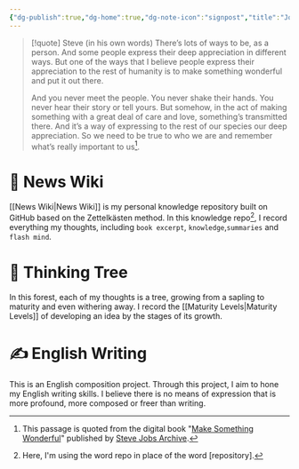 ```yaml
---
{"dg-publish":true,"dg-home":true,"dg-note-icon":"signpost","title":"Jopus News","dg-pinned":true,"permalink":"/News Thread/","pinned":true,"tags":["gardenEntry"],"dgPassFrontmatter":true,"noteIcon":"signpost","created":"","updated":""}
---
```



> [!quote] Steve (in his own words)
> There’s lots of ways to be, as a person. And some people express their deep appreciation in different ways. But one of the ways that I believe people express their appreciation to the rest of humanity is to make something wonderful and put it out there.
> 
> And you never meet the people. You never shake their hands. You never hear their story or tell yours. But somehow, in the act of making something with a great deal of care and love, something’s transmitted there. And it’s a way of expressing to the rest of our species our deep appreciation. So we need to be true to who we are and remember what’s really important to us[^1].



# 📰 News Wiki 

[[News Wiki\|News Wiki]] is my personal knowledge repository built on GitHub based on the Zettelkästen method. In this knowledge repo[^2], I record everything my thoughts, including `book excerpt`, `knowledge`,`summaries` and `flash mind`.


# 🌲 Thinking Tree

In this forest, each of my thoughts is a tree, growing from a sapling to maturity and even withering away. I record the [[Maturity Levels\|Maturity Levels]] of developing an idea by the stages of its growth.


# ✍️ English Writing
This is an English composition project. Through this project, I aim to hone my English writing skills. I believe there is no means of expression that is more profound, more composed or freer than writing.

[^1]: This passage is quoted from the digital book "[Make Something Wonderful](https://book.stevejobsarchive.com/)" published by [Steve Jobs Archive](https://stevejobsarchive.com/).
[^2]: Here, I'm using the word repo in place of the word [repository].

